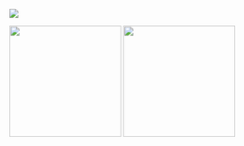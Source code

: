 ![](https://komarev.com/ghpvc/?username=reIapsed&color=lightgrey)



<img src="https://github.com/user-attachments/assets/723b1d3c-5beb-4eff-9959-228a162f4c59" width="200"> 
<img src="https://github.com/user-attachments/assets/d683d383-c391-445a-8dbd-720dea018b56" width="200">

